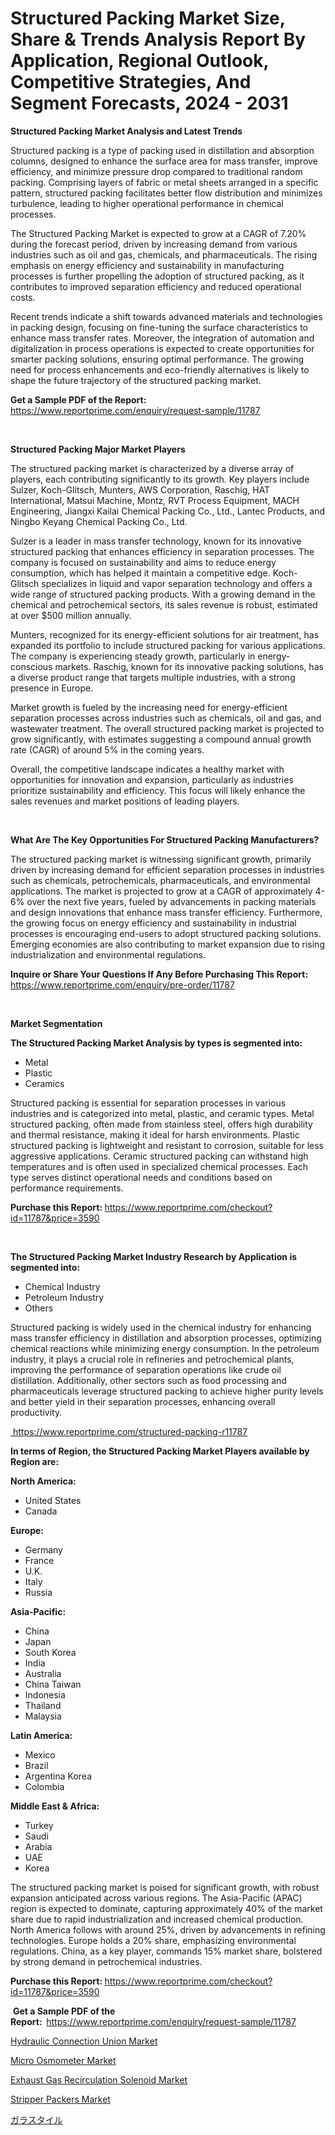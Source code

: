 <p><h1>Structured Packing Market Size, Share & Trends Analysis Report By Application, Regional Outlook, Competitive Strategies, And Segment Forecasts, 2024 - 2031</h1></p><p><strong>Structured Packing Market Analysis and Latest Trends</strong></p>
<p><p>Structured packing is a type of packing used in distillation and absorption columns, designed to enhance the surface area for mass transfer, improve efficiency, and minimize pressure drop compared to traditional random packing. Comprising layers of fabric or metal sheets arranged in a specific pattern, structured packing facilitates better flow distribution and minimizes turbulence, leading to higher operational performance in chemical processes.</p><p>The Structured Packing Market is expected to grow at a CAGR of 7.20% during the forecast period, driven by increasing demand from various industries such as oil and gas, chemicals, and pharmaceuticals. The rising emphasis on energy efficiency and sustainability in manufacturing processes is further propelling the adoption of structured packing, as it contributes to improved separation efficiency and reduced operational costs.</p><p>Recent trends indicate a shift towards advanced materials and technologies in packing design, focusing on fine-tuning the surface characteristics to enhance mass transfer rates. Moreover, the integration of automation and digitalization in process operations is expected to create opportunities for smarter packing solutions, ensuring optimal performance. The growing need for process enhancements and eco-friendly alternatives is likely to shape the future trajectory of the structured packing market.</p></p>
<p><strong>Get a Sample PDF of the Report:&nbsp;</strong> <a href="https://www.reportprime.com/enquiry/request-sample/11787">https://www.reportprime.com/enquiry/request-sample/11787</a></p>
<p>&nbsp;</p>
<p><strong>Structured Packing Major Market Players</strong></p>
<p><p>The structured packing market is characterized by a diverse array of players, each contributing significantly to its growth. Key players include Sulzer, Koch-Glitsch, Munters, AWS Corporation, Raschig, HAT International, Matsui Machine, Montz, RVT Process Equipment, MACH Engineering, Jiangxi Kailai Chemical Packing Co., Ltd., Lantec Products, and Ningbo Keyang Chemical Packing Co., Ltd.</p><p>Sulzer is a leader in mass transfer technology, known for its innovative structured packing that enhances efficiency in separation processes. The company is focused on sustainability and aims to reduce energy consumption, which has helped it maintain a competitive edge. Koch-Glitsch specializes in liquid and vapor separation technology and offers a wide range of structured packing products. With a growing demand in the chemical and petrochemical sectors, its sales revenue is robust, estimated at over $500 million annually.</p><p>Munters, recognized for its energy-efficient solutions for air treatment, has expanded its portfolio to include structured packing for various applications. The company is experiencing steady growth, particularly in energy-conscious markets. Raschig, known for its innovative packing solutions, has a diverse product range that targets multiple industries, with a strong presence in Europe.</p><p>Market growth is fueled by the increasing need for energy-efficient separation processes across industries such as chemicals, oil and gas, and wastewater treatment. The overall structured packing market is projected to grow significantly, with estimates suggesting a compound annual growth rate (CAGR) of around 5% in the coming years.</p><p>Overall, the competitive landscape indicates a healthy market with opportunities for innovation and expansion, particularly as industries prioritize sustainability and efficiency. This focus will likely enhance the sales revenues and market positions of leading players.</p></p>
<p>&nbsp;</p>
<p><strong>What Are The Key Opportunities For Structured Packing Manufacturers?</strong></p>
<p><p>The structured packing market is witnessing significant growth, primarily driven by increasing demand for efficient separation processes in industries such as chemicals, petrochemicals, pharmaceuticals, and environmental applications. The market is projected to grow at a CAGR of approximately 4-6% over the next five years, fueled by advancements in packing materials and design innovations that enhance mass transfer efficiency. Furthermore, the growing focus on energy efficiency and sustainability in industrial processes is encouraging end-users to adopt structured packing solutions. Emerging economies are also contributing to market expansion due to rising industrialization and environmental regulations.</p></p>
<p><strong>Inquire or Share Your Questions If Any Before Purchasing This Report:</strong> <a href="https://www.reportprime.com/enquiry/pre-order/11787">https://www.reportprime.com/enquiry/pre-order/11787</a></p>
<p>&nbsp;</p>
<p><strong>Market Segmentation</strong></p>
<p><strong>The Structured Packing Market Analysis by types is segmented into:</strong></p>
<p><ul><li>Metal</li><li>Plastic</li><li>Ceramics</li></ul></p>
<p><p>Structured packing is essential for separation processes in various industries and is categorized into metal, plastic, and ceramic types. Metal structured packing, often made from stainless steel, offers high durability and thermal resistance, making it ideal for harsh environments. Plastic structured packing is lightweight and resistant to corrosion, suitable for less aggressive applications. Ceramic structured packing can withstand high temperatures and is often used in specialized chemical processes. Each type serves distinct operational needs and conditions based on performance requirements.</p></p>
<p><strong>Purchase this Report:&nbsp;</strong><a href="https://www.reportprime.com/checkout?id=11787&price=3590">https://www.reportprime.com/checkout?id=11787&price=3590</a></p>
<p>&nbsp;</p>
<p><strong>The Structured Packing Market Industry Research by Application is segmented into:</strong></p>
<p><ul><li>Chemical Industry</li><li>Petroleum Industry</li><li>Others</li></ul></p>
<p><p>Structured packing is widely used in the chemical industry for enhancing mass transfer efficiency in distillation and absorption processes, optimizing chemical reactions while minimizing energy consumption. In the petroleum industry, it plays a crucial role in refineries and petrochemical plants, improving the performance of separation operations like crude oil distillation. Additionally, other sectors such as food processing and pharmaceuticals leverage structured packing to achieve higher purity levels and better yield in their separation processes, enhancing overall productivity.</p></p>
<p><a href="https://www.reportprime.com/structured-packing-r11787">&nbsp;https://www.reportprime.com/structured-packing-r11787</a></p>
<p><strong>In terms of Region, the Structured Packing Market Players available by Region are:</strong></p>
<p>
    <p> <strong> North America: </strong>
        <ul>
            <li>United States</li>
            <li>Canada</li>
        </ul>
        </p> 
    <p> <strong> Europe: </strong>
        <ul>
            <li>Germany</li>
            <li>France</li>
            <li>U.K.</li>
            <li>Italy</li>
            <li>Russia</li>
        </ul>
        </p> 
    <p> <strong> Asia-Pacific: </strong>
        <ul>
            <li>China</li>
            <li>Japan</li>
            <li>South Korea</li>
            <li>India</li>
            <li>Australia</li>
            <li>China Taiwan</li>
            <li>Indonesia</li>
            <li>Thailand</li>
            <li>Malaysia</li>
        </ul>
        </p> 
    <p> <strong> Latin America: </strong>
        <ul>
            <li>Mexico</li>
            <li>Brazil</li>
            <li>Argentina Korea</li>
            <li>Colombia</li>
        </ul>
        </p> 
    <p> <strong> Middle East & Africa: </strong>
        <ul>
            <li>Turkey</li>
            <li>Saudi</li>
            <li>Arabia</li>
            <li>UAE</li>
            <li>Korea</li>
        </ul>
    </p>
    </p>
<p><p>The structured packing market is poised for significant growth, with robust expansion anticipated across various regions. The Asia-Pacific (APAC) region is expected to dominate, capturing approximately 40% of the market share due to rapid industrialization and increased chemical production. North America follows with around 25%, driven by advancements in refining technologies. Europe holds a 20% share, emphasizing environmental regulations. China, as a key player, commands 15% market share, bolstered by strong demand in petrochemical industries.</p></p>
<p><strong>Purchase this Report: </strong><a href="https://www.reportprime.com/checkout?id=11787&price=3590">https://www.reportprime.com/checkout?id=11787&price=3590</a></p>
<p>&nbsp;<strong>Get a Sample PDF of the Report:&nbsp;&nbsp;</strong><a href="https://www.reportprime.com/enquiry/request-sample/11787">https://www.reportprime.com/enquiry/request-sample/11787</a></p>
<p><strong></strong></p>
<p><p><a href="https://issuu.com/reportprime-2/docs/hydraulic-connection-union-market-s_c0d195a08ff1c4">Hydraulic Connection Union Market</a></p><p><a href="https://medium.com/@joeyojholms59/micro-osmometer-market-a-global-and-regional-analysis-focus-on-end-user-product-and-region-6cd0964d585c">Micro Osmometer Market</a></p><p><a href="https://medium.com/@joeyojholms59/exhaust-gas-recirculation-solenoid-market-size-by-type-universal-direct-acting-semi-direct-2161db2c9ad3">Exhaust Gas Recirculation Solenoid Market</a></p><p><a href="https://issuu.com/reportprime-2/docs/stripper-packers-market-size-2030.p_6ed90a4c0c0634">Stripper Packers Market</a></p><p><a href="https://medium.com/@samleite85/%E3%82%AC%E3%83%A9%E3%82%B9%E3%82%BF%E3%82%A4%E3%83%AB%E5%B8%82%E5%A0%B4%E3%81%AE%E3%82%B5%E3%82%A4%E3%82%BA%E3%81%A8%E3%82%B7%E3%82%A7%E3%82%A2%E3%81%AE%E5%88%86%E6%9E%90-%E6%88%90%E9%95%B7%E3%83%88%E3%83%AC%E3%83%B3%E3%83%89%E3%81%A8%E4%BA%88%E6%B8%AC-2024%E5%B9%B4-2031%E5%B9%B4-640cef3918d5">ガラスタイル</a></p></p>